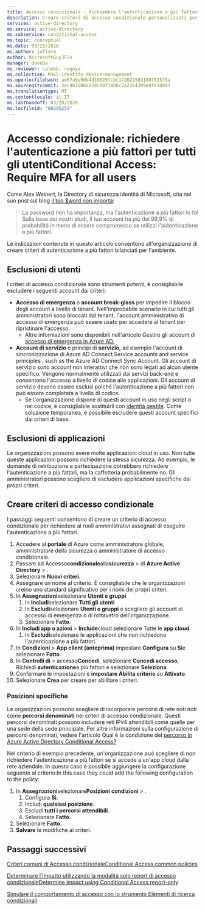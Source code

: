 ```yaml
---
title: Accesso condizionale - Richiedere l'autenticazione a più fattori per tutti gli utenti - Azure Active DirectoryConditional Access - Require MFA for all users - Azure Active Directory
description: Creare criteri di accesso condizionale personalizzati per richiedere a tutti gli utenti di eseguire l'autenticazione a più fattoriCreate a custom Conditional Access policy to require all users to perform multi-factor authentication
services: active-directory
ms.service: active-directory
ms.subservice: conditional-access
ms.topic: conceptual
ms.date: 03/25/2020
ms.author: joflore
author: MicrosoftGuyJFlo
manager: daveba
ms.reviewer: calebb, rogoya
ms.collection: M365-identity-device-management
ms.openlocfilehash: ae67a9e90b4d18829fcbc17262258d108752575a
ms.sourcegitcommit: 2ec4b3d0bad7dc0071400c2a2264399e4fe34897
ms.translationtype: MT
ms.contentlocale: it-IT
ms.lasthandoff: 03/28/2020
ms.locfileid: "80295259"
---
```

# <a name="conditional-access-require-mfa-for-all-users"></a>Accesso condizionale: richiedere l'autenticazione a più fattori per tutti gli utentiConditional Access: Require MFA for all users

Come Alex Weinert, la Directory di sicurezza identità di Microsoft, cita nel suo post sul blog [il tuo $word non importa](https://techcommunity.microsoft.com/t5/Azure-Active-Directory-Identity/Your-Pa-word-doesn-t-matter/ba-p/731984):

> La password non ha importanza, ma l'autenticazione a più fattori lo fa! Sulla base dei nostri studi, il tuo account ha più del 99,9% di probabilità in meno di essere compromesso se utilizzi l'autenticazione a più fattori.

Le indicazioni contenute in questo articolo consentono all'organizzazione di creare criteri di autenticazione a più fattori bilanciati per l'ambiente.

## <a name="user-exclusions"></a>Esclusioni di utenti

I criteri di accesso condizionale sono strumenti potenti, è consigliabile escludere i seguenti account dai criteri:

* **Accesso di emergenza** o **account break-glass** per impedire il blocco degli account a livello di tenant. Nell'improbabile scenario in cui tutti gli amministratori sono bloccati dal tenant, l'account amministrativo di accesso di emergenza può essere usato per accedere al tenant per ripristinare l'accesso.
   * Altre informazioni sono disponibili nell'articolo Gestire gli account di [accesso di emergenza in Azure AD.](../users-groups-roles/directory-emergency-access.md)
* **Account di servizio** e principi di **servizio,** ad esempio l'account di sincronizzazione di Azure AD Connect.Service accounts and service principles , such as the Azure AD Connect Sync Account. Gli account di servizio sono account non interattivi che non sono legati ad alcun utente specifico. Vengono normalmente utilizzati dai servizi back-end e consentono l'accesso a livello di codice alle applicazioni. Gli account di servizio devono essere esclusi poiché l'autenticazione a più fattori non può essere completata a livello di codice.
   * Se l'organizzazione dispone di questi account in uso negli script o nel codice, è consigliabile sostituirli con [identità gestite](../managed-identities-azure-resources/overview.md). Come soluzione temporanea, è possibile escludere questi account specifici dai criteri di base.

## <a name="application-exclusions"></a>Esclusioni di applicazioni

Le organizzazioni possono avere molte applicazioni cloud in uso. Non tutte queste applicazioni possono richiedere la stessa sicurezza. Ad esempio, le domande di retribuzione e partecipazione potrebbero richiedere l'autenticazione a più fattori, ma la caffetteria probabilmente no. Gli amministratori possono scegliere di escludere applicazioni specifiche dai propri criteri.

## <a name="create-a-conditional-access-policy"></a>Creare criteri di accesso condizionale

I passaggi seguenti consentono di creare un criterio di accesso condizionale per richiedere ai ruoli amministrativi assegnati di eseguire l'autenticazione a più fattori.

1. Accedere al **portale** di Azure come amministratore globale, amministratore della sicurezza o amministratore di accesso condizionale.
1. Passare ad Accesso**condizionale**alla**sicurezza** > di **Azure Active Directory** > .
1. Selezionare **Nuovi criteri**.
1. Assegnare un nome al criterio. È consigliabile che le organizzazioni creino uno standard significativo per i nomi dei propri criteri.
1. In **Assegnazioni**selezionare **Utenti e gruppi**
   1. In **Includi**selezionare **Tutti gli utenti**
   1. In **Escludi**selezionare **Utenti e gruppi** e scegliere gli account di accesso di emergenza o di rottavetro dell'organizzazione. 
   1. Selezionare **Fatto**.
1. In **Includi app o azioni** > **Include**cloud selezionare Tutte le **app cloud**.
   1. In **Escludi**selezionare le applicazioni che non richiedono l'autenticazione a più fattori.
1. In **Condizioni** > **App client (anteprima)** impostare **Configura** su **Sì**e selezionare **Fatto**.
1. In **Controlli di** > accesso**Concedi**, selezionare **Concedi accesso**, Richiedi **autenticazione**a più fattori e selezionare **Seleziona**.
1. Confermare le impostazioni e **impostare Abilita criterio** su **Attivato**.
1. Selezionare **Crea** per creare per abilitare i criteri.

### <a name="named-locations"></a>Posizioni specifiche

Le organizzazioni possono scegliere di incorporare percorsi di rete noti noti come **percorsi denominati** nei criteri di accesso condizionale. Questi percorsi denominati possono includere reti IPv4 attendibili come quelle per una sede della sede principale. Per altre informazioni sulla configurazione di percorsi denominati, vedere l'articolo Qual è la condizione del [percorso in Azure Active Directory Conditional Access?](location-condition.md)

Nel criterio di esempio precedente, un'organizzazione può scegliere di non richiedere l'autenticazione a più fattori se si accede a un'app cloud dalla rete aziendale. In questo caso è possibile aggiungere la configurazione seguente al criterio:In this case they could add the following configuration to the policy:

1. In **Assegnazioni**selezionare**Posizioni** **condizioni** > .
   1. Configura **Sì**.
   1. Includi **qualsiasi posizione**.
   1. Escludi **tutti i percorsi attendibili**.
   1. Selezionare **Fatto**.
1. Selezionare **Fatto**.
1. **Salvare** le modifiche ai criteri.

## <a name="next-steps"></a>Passaggi successivi

[Criteri comuni di Accesso condizionaleConditional Access common policies](concept-conditional-access-policy-common.md)

[Determinare l'impatto utilizzando la modalità solo report di accesso condizionaleDetermine impact using Conditional Access report-only](howto-conditional-access-report-only.md)

[Simulare il comportamento di accesso con lo strumento Elementi di ricerca condizionali](troubleshoot-conditional-access-what-if.md)
